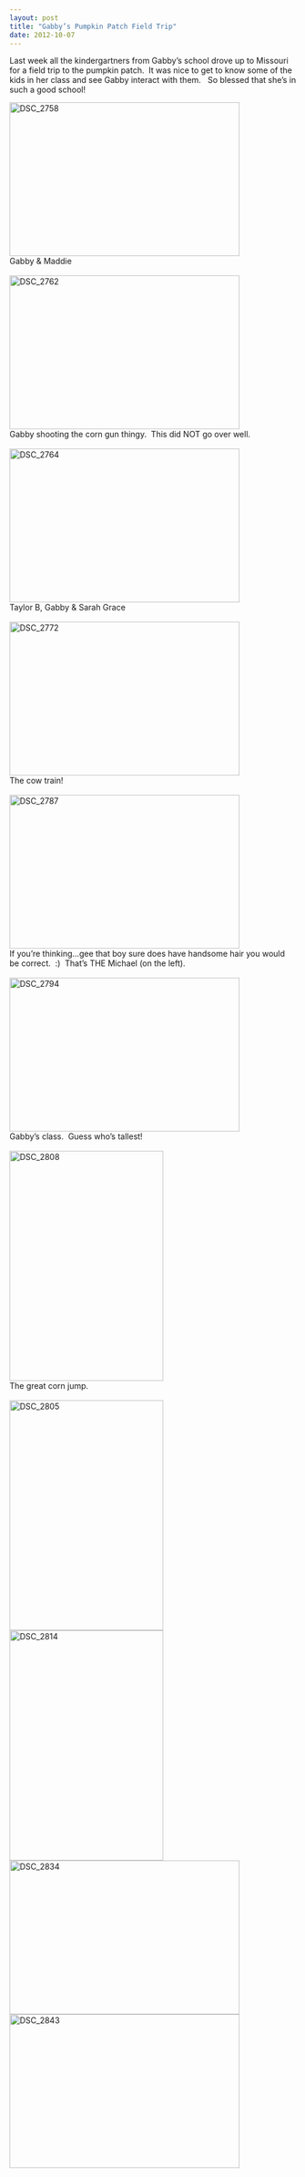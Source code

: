 ```yaml
---
layout: post
title: "Gabby’s Pumpkin Patch Field Trip"
date: 2012-10-07
---
```


<p>Last week all the kindergartners from Gabby’s school drove up to Missouri for a field trip to the pumpkin patch.&#160; It was nice to get to know some of the kids in her class and see Gabby interact with them.&#160;&#160; So blessed that she’s in such a good school!&#160; </p>  <p><a href="http://www.thepaladinos.com/image.axd?picture=Windows-Live-Writer/Gabbys-Pumpkin-Patch-Field-Trip/2AF8B3BE/DSC_2758.jpg" target="_blank"><img style="background-image: none; border-bottom: 0px; border-left: 0px; margin: 0px; padding-left: 0px; padding-right: 0px; display: inline; border-top: 0px; border-right: 0px; padding-top: 0px" title="DSC_2758" border="0" alt="DSC_2758" src="http://www.thepaladinos.com/image.axd?picture=Windows-Live-Writer/Gabbys-Pumpkin-Patch-Field-Trip/745AE2AC/DSC_2758_thumb.jpg" width="404" height="270" /></a>    <br />Gabby &amp; Maddie    <br />    <br /><a href="http://www.thepaladinos.com/image.axd?picture=Windows-Live-Writer/Gabbys-Pumpkin-Patch-Field-Trip/418ADC38/DSC_2762.jpg" target="_blank"><img style="background-image: none; border-bottom: 0px; border-left: 0px; margin: 0px; padding-left: 0px; padding-right: 0px; display: inline; border-top: 0px; border-right: 0px; padding-top: 0px" title="DSC_2762" border="0" alt="DSC_2762" src="http://www.thepaladinos.com/image.axd?picture=Windows-Live-Writer/Gabbys-Pumpkin-Patch-Field-Trip/1EE69DBD/DSC_2762_thumb.jpg" width="404" height="270" /></a>    <br />Gabby shooting the corn gun thingy.&#160; This did NOT go over well.     <br />    <br /><a href="http://www.thepaladinos.com/image.axd?picture=Windows-Live-Writer/Gabbys-Pumpkin-Patch-Field-Trip/4952CEDA/DSC_2764.jpg" target="_blank"><img style="background-image: none; border-bottom: 0px; border-left: 0px; padding-left: 0px; padding-right: 0px; display: inline; border-top: 0px; border-right: 0px; padding-top: 0px" title="DSC_2764" border="0" alt="DSC_2764" src="http://www.thepaladinos.com/image.axd?picture=Windows-Live-Writer/Gabbys-Pumpkin-Patch-Field-Trip/102BCC0B/DSC_2764_thumb.jpg" width="404" height="270" /></a>    <br />Taylor B, Gabby &amp; Sarah Grace    <br />    <br /><a href="http://www.thepaladinos.com/image.axd?picture=Windows-Live-Writer/Gabbys-Pumpkin-Patch-Field-Trip/1A7CF06B/DSC_2772.jpg" target="_blank"><img style="background-image: none; border-bottom: 0px; border-left: 0px; padding-left: 0px; padding-right: 0px; display: inline; border-top: 0px; border-right: 0px; padding-top: 0px" title="DSC_2772" border="0" alt="DSC_2772" src="http://www.thepaladinos.com/image.axd?picture=Windows-Live-Writer/Gabbys-Pumpkin-Patch-Field-Trip/2632379D/DSC_2772_thumb.jpg" width="404" height="270" /></a>    <br />The cow train!    <br />    <br /><a href="http://www.thepaladinos.com/image.axd?picture=Windows-Live-Writer/Gabbys-Pumpkin-Patch-Field-Trip/33984AA3/DSC_2787.jpg" target="_blank"><img style="background-image: none; border-bottom: 0px; border-left: 0px; padding-left: 0px; padding-right: 0px; display: inline; border-top: 0px; border-right: 0px; padding-top: 0px" title="DSC_2787" border="0" alt="DSC_2787" src="http://www.thepaladinos.com/image.axd?picture=Windows-Live-Writer/Gabbys-Pumpkin-Patch-Field-Trip/50BDF2AD/DSC_2787_thumb.jpg" width="404" height="270" /></a>    <br />If you’re thinking…gee that boy sure does have handsome hair you would be correct.&#160; :)&#160; That’s THE Michael (on the left).&#160; <br />    <br /><a href="http://www.thepaladinos.com/image.axd?picture=Windows-Live-Writer/Gabbys-Pumpkin-Patch-Field-Trip/5B0F170D/DSC_2794.jpg" target="_blank"><img style="background-image: none; border-bottom: 0px; border-left: 0px; padding-left: 0px; padding-right: 0px; display: inline; border-top: 0px; border-right: 0px; padding-top: 0px" title="DSC_2794" border="0" alt="DSC_2794" src="http://www.thepaladinos.com/image.axd?picture=Windows-Live-Writer/Gabbys-Pumpkin-Patch-Field-Trip/6F64B6CB/DSC_2794_thumb.jpg" width="404" height="270" /></a>    <br />Gabby’s class.&#160; Guess who’s tallest!    <br />    <br /><a href="http://www.thepaladinos.com/image.axd?picture=Windows-Live-Writer/Gabbys-Pumpkin-Patch-Field-Trip/49FAC35D/DSC_2808.jpg" target="_blank"><img style="background-image: none; border-bottom: 0px; border-left: 0px; padding-left: 0px; padding-right: 0px; display: inline; border-top: 0px; border-right: 0px; padding-top: 0px" title="DSC_2808" border="0" alt="DSC_2808" src="http://www.thepaladinos.com/image.axd?picture=Windows-Live-Writer/Gabbys-Pumpkin-Patch-Field-Trip/67F8D151/DSC_2808_thumb.jpg" width="270" height="404" /></a>    <br />The great corn jump.&#160; <br />    <br /><a href="http://www.thepaladinos.com/image.axd?picture=Windows-Live-Writer/Gabbys-Pumpkin-Patch-Field-Trip/78FCFF34/DSC_2805.jpg" target="_blank"><img style="background-image: none; border-bottom: 0px; border-left: 0px; padding-left: 0px; padding-right: 0px; display: inline; border-top: 0px; border-right: 0px; padding-top: 0px" title="DSC_2805" border="0" alt="DSC_2805" src="http://www.thepaladinos.com/image.axd?picture=Windows-Live-Writer/Gabbys-Pumpkin-Patch-Field-Trip/0FDBD0B1/DSC_2805_thumb.jpg" width="270" height="404" /></a>    <br /><a href="http://www.thepaladinos.com/image.axd?picture=Windows-Live-Writer/Gabbys-Pumpkin-Patch-Field-Trip/1622A73F/DSC_2814.jpg" target="_blank"><img style="background-image: none; border-bottom: 0px; border-left: 0px; padding-left: 0px; padding-right: 0px; display: inline; border-top: 0px; border-right: 0px; padding-top: 0px" title="DSC_2814" border="0" alt="DSC_2814" src="http://www.thepaladinos.com/image.axd?picture=Windows-Live-Writer/Gabbys-Pumpkin-Patch-Field-Trip/668488B2/DSC_2814_thumb.jpg" width="270" height="404" /></a>    <br /><a href="http://www.thepaladinos.com/image.axd?picture=Windows-Live-Writer/Gabbys-Pumpkin-Patch-Field-Trip/1AB8B1F9/DSC_2834.jpg" target="_blank"><img style="background-image: none; border-bottom: 0px; border-left: 0px; padding-left: 0px; padding-right: 0px; display: inline; border-top: 0px; border-right: 0px; padding-top: 0px" title="DSC_2834" border="0" alt="DSC_2834" src="http://www.thepaladinos.com/image.axd?picture=Windows-Live-Writer/Gabbys-Pumpkin-Patch-Field-Trip/3CE097B2/DSC_2834_thumb.jpg" width="404" height="270" /></a>    <br /><a href="http://www.thepaladinos.com/image.axd?picture=Windows-Live-Writer/Gabbys-Pumpkin-Patch-Field-Trip/1BED250B/DSC_2843.jpg" target="_blank"><img style="background-image: none; border-bottom: 0px; border-left: 0px; padding-left: 0px; padding-right: 0px; display: inline; border-top: 0px; border-right: 0px; padding-top: 0px" title="DSC_2843" border="0" alt="DSC_2843" src="http://www.thepaladinos.com/image.axd?picture=Windows-Live-Writer/Gabbys-Pumpkin-Patch-Field-Trip/23B517AD/DSC_2843_thumb.jpg" width="404" height="270" /></a></p>
